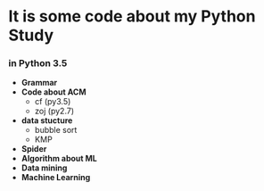# It is some code about my Python Study
### in Python 3.5
- **Grammar**
- **Code about ACM**
  - cf (py3.5)
  - zoj (py2.7)
- **data stucture**
  - bubble sort
  - KMP
- **Spider**
- **Algorithm about ML**
- **Data mining**
- **Machine Learning**
